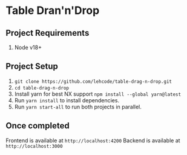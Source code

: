 # Table Dran'n'Drop

## Project Requirements

1. Node v18+

## Project Setup

1. `git clone https://github.com/lehcode/table-drag-n-drop.git`
2. `cd table-drag-n-drop`
3. Install yarn for best NX support `npm install --global yarn@latest`
4. Run `yarn install` to install dependencies.
5. Run `yarn start-all` to run both projects in parallel.

## Once completed

Frontend is available at `http://localhost:4200`
Backend is available at `http://localhost:3000`
